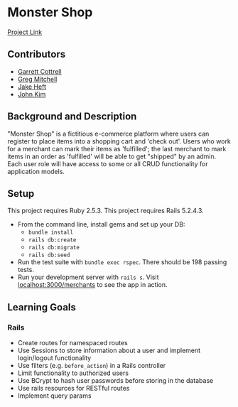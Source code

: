 # Monster Shop
[Project Link](https://monster-shop-jjgg.herokuapp.com/)

## Contributors
* [Garrett Cottrell](https://github.com/GarrettCottrell)
* [Greg Mitchell](https://github.com/GregJMitchell)
* [Jake Heft](https://github.com/jakeheft)
* [John Kim](https://github.com/abcdefghijohn)

## Background and Description

"Monster Shop" is a fictitious e-commerce platform where users can register to place items into a shopping cart and 'check out'. Users who work for a merchant can mark their items as 'fulfilled'; the last merchant to mark items in an order as 'fulfilled' will be able to get "shipped" by an admin. Each user role will have access to some or all CRUD functionality for application models.

## Setup

This project requires Ruby 2.5.3.
This project requires Rails 5.2.4.3.

* From the command line, install gems and set up your DB:
    * `bundle install`
    * `rails db:create`
    * `rails db:migrate`
    * `rails db:seed`
* Run the test suite with `bundle exec rspec`. There should be 198 passing tests.
* Run your development server with `rails s`. Visit [localhost:3000/merchants](http://localhost:3000/merchants) to see the app in action.

## Learning Goals

### Rails
* Create routes for namespaced routes
* Use Sessions to store information about a user and implement login/logout functionality
* Use filters (e.g. `before_action`) in a Rails controller
* Limit functionality to authorized users
* Use BCrypt to hash user passwords before storing in the database
* Use rails resources for RESTful routes
* Implement query params



